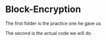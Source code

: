 # Block-Encryption
The first folder is the practice one he gave us

The second is the actual code we will do
